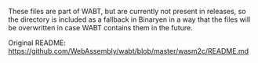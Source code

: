 These files are part of WABT, but are currently not present in releases, so the
directory is included as a fallback in Binaryen in a way that the files will be
overwritten in case WABT contains them in the future.

Original README: https://github.com/WebAssembly/wabt/blob/master/wasm2c/README.md
